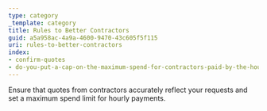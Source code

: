 ```yaml
---
type: category
_template: category
title: Rules to Better Contractors
guid: a5a958ac-4a9a-4600-9470-43c605f5f115
uri: rules-to-better-contractors
index:
- confirm-quotes
- do-you-put-a-cap-on-the-maximum-spend-for-contractors-paid-by-the-hour
---
```


Ensure that quotes from contractors accurately reflect your requests and set a maximum spend limit for hourly payments.

